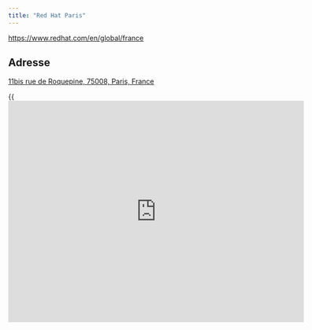 ```yaml
---
title: "Red Hat Paris"
---
```


https://www.redhat.com/en/global/france

## Adresse

[11bis rue de Roquepine,
75008, Paris, France](https://goo.gl/maps/G1ewPeDBryK2)

{{<iframe src="https://www.google.com/maps/embed?pb=!1m18!1m12!1m3!1d2624.2163748471794!2d2.316393316022529!3d48.87315157928891!2m3!1f0!2f0!3f0!3m2!1i1024!2i768!4f13.1!3m3!1m2!1s0x47e66e461f42078d%3A0xbe10f4f5d685dd!2sRed+Hat!5e0!3m2!1sen!2sfr!4v1546464599997" style="border:0" allowfullscreen="" width="600" height="450" frameborder="0">}}
